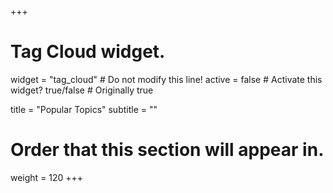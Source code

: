 +++
# Tag Cloud widget.
widget = "tag_cloud"  # Do not modify this line!
active = false  # Activate this widget? true/false # Originally true

title = "Popular Topics"
subtitle = ""

# Order that this section will appear in.
weight = 120
+++
